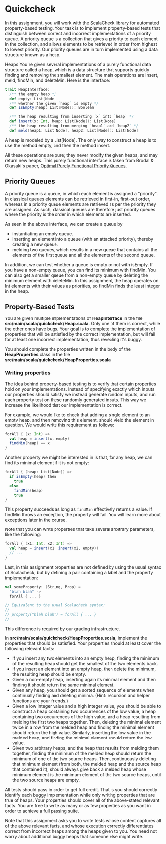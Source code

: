 # Quickcheck

In this assignment, you will work with the ScalaCheck library for automated property-based testing. Your task is to implement property-based tests that distinguish between correct and incorrect implementations of a priority queue. A priority queue is a collection that gives a priority to each element in the collection, and allows elements to be retrieved in order from highest to lowest priority. Our priority queues are in turn implemented using a data structure known as a heap.

Heaps
You're given several implementations of a purely functional data structure called a heap, which is a data structure that supports quickly finding and removing the smallest element. The main operations are insert, meld, findMin, and deleteMin. Here is the interface:

```scala
trait HeapInterface:
  /** the empty heap */
  def empty: List[Node]
  /** whether the given `heap` is empty */
  def isEmpty(heap: List[Node]): Boolean

  /** the heap resulting from inserting `x` into `heap` */
  def insert(x: Int, heap: List[Node]): List[Node]
  /** the heap resulting from merging `heap1` and `heap2` */
  def meld(heap1: List[Node], heap2: List[Node]): List[Node]
```

A heap is modeled by a List[Node]. The only way to construct a heap is to use the method empty, and then the method insert.

All these operations are pure; they never modify the given heaps, and may return new heaps. This purely functional interface is taken from Brodal & Okasaki's paper, [Optimal Purely Functional Priority Queues](https://www.brics.dk/RS/96/37/BRICS-RS-96-37.pdf).

## Priority Queues
A priority queue is a queue, in which each element is assigned a "priority". In classical queues elements can be retrieved in first-in, first-out order, whereas in a priority queue elements are retrieved as per the priority they are assigned. As such, classical queues are therefore just priority queues where the priority is the order in which elements are inserted.

As seen in the above interface, we can create a queue by

- instantiating an empty queue.
- inserting an element into a queue (with an attached priority), thereby creating
a new queue.
- melding two queues, which results in a new queue that contains all the elements of the
first queue and all the elements of the second queue.

In addition, we can test whether a queue is empty or not with isEmpty. If you have a non-empty queue, you can find its minimum with findMin. You can also get a smaller queue from a non-empty queue by deleting the minimum element with deleteMin. In this assignment, the heap operates on Int elements with their values as priorities, so findMin finds the least integer in the heap.

## Property-Based Tests
You are given multiple implementations of **HeapInterface** in the file **src/main/scala/quickcheck/Heap.scala**. Only one of them is correct, while the other ones have bugs. Your goal is to complete the implementation of properties that will be satisfied by the correct implementation, but will fail for at least one incorrect implementation, thus revealing it's buggy.

You should complete the properties written in the body of the **HeapProperties** class in the file **src/main/scala/quickcheck/HeapProperties.scala**.

### Writing properties
The idea behind property-based testing is to verify that certain properties hold on your implementations. Instead of specifying exactly which inputs our properties should satisfy we instead generate random inputs, and run each property test on these randomly generated inputs. This way we increase the likelihood that our implementation is correct.

For example, we would like to check that adding a single element to an empty heap, and then removing this element, should yield the element in question. We would write this requirement as follows:

```scala
forAll { (x: Int) =>
  val heap = insert(x, empty)
  findMin(heap) == x
}
```

Another property we might be interested in is that, for any heap, we can find its minimal element if it is not empty:

```scala
forAll { (heap: List[Node]) =>
  if isEmpty(heap) then
    true
  else
    findMin(heap)
    true
}
```

This property succeeds as long as `findMin` effectively returns a value. If findMin throws an exception, the property will fail. You will learn more about exceptions later in the course.

Note that you can write properties that take several arbitrary parameters, like the following: 

```scala
forAll { (x1: Int, x2: Int) =>
  val heap = insert(x1, insert(x2, empty))
  // ...
}
```

Last, in this assignment properties are not defined by using the usual syntax of Scalacheck, but by defining a pair containing a label and the property implementation:

```scala
val someProperty: (String, Prop) =
  "blah blah" ->
  forAll { ... }

// Equivalent to the usual Scalacheck syntax:
//
// property("blah blah") = forAll { ... }
//
```

This difference is required by our grading infrastructure.

In **src/main/scala/quickcheck/HeapProperties.scala**, implement the properties that should be satisfied. Your properties should at least cover the following relevant facts:

- If you insert any two elements into an empty heap, finding the minimum of the resulting heap should get the smallest of the two elements back.
- If you insert an element into an empty heap, then delete the minimum, the resulting heap should be empty.
- Given a non-empty heap, inserting again its minimal element and then finding it should return the same minimal element.
- Given any heap, you should get a sorted sequence of elements when continually finding and deleting minima. (Hint: recursion and helper functions are your friends.)
- Given a low integer value and a high integer value, you should be able to construct a heap containing two occurrences of the low value, a heap containing two occurrences of the high value, and a heap resulting from melding the first two heaps together. Then, deleting the minimal element twice in a row from the melded heap and finding the minimal element should return the high value. Similarly, inserting the low value in the melded heap, and finding the minimal element should return the low value.
- Given two arbitrary heaps, and the heap that results from melding them together, finding the minimum of the melded heap should return the minimum of one of the two source heaps. Then, continuously deleting that minimum element (from both, the melded heap and the source heap that contained it), should always give back a melded heap whose minimum element is the minimum element of the two source heaps, until the two source heaps are empty.

All tests should pass in order to get full credit.  That is you should correctly identify each buggy implementation while only writing properties that are true of heaps. Your properties should cover all of the above-stated relevant facts. You are free to write as many or as few properties as you want in order to achieve a full passing suite.

Note that this assignment asks you to write tests whose content captures all of the above relevant facts, and whose execution correctly differentiates correct from incorrect heaps among the heaps given to you. You need not worry about additional buggy heaps that someone else might write.